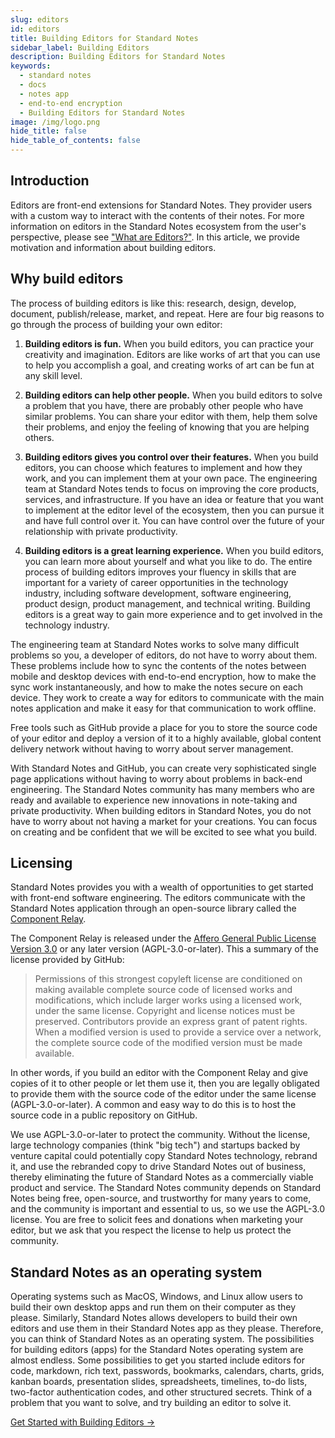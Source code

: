 ```yaml
---
slug: editors
id: editors
title: Building Editors for Standard Notes
sidebar_label: Building Editors
description: Building Editors for Standard Notes
keywords:
  - standard notes
  - docs
  - notes app
  - end-to-end encryption
  - Building Editors for Standard Notes
image: /img/logo.png
hide_title: false
hide_table_of_contents: false
---
```


## Introduction

Editors are front-end extensions for Standard Notes. They provider users with a custom way to interact with the contents of their notes. For more information on editors in the Standard Notes ecosystem from the user's perspective, please see ["What are Editors?"](https://standardnotes.com/help/77/what-are-editors). In this article, we provide motivation and information about building editors.

## Why build editors

The process of building editors is like this: research, design, develop, document, publish/release, market, and repeat. Here are four big reasons to go through the process of building your own editor:

1. **Building editors is fun.** When you build editors, you can practice your creativity and imagination. Editors are like works of art that you can use to help you accomplish a goal, and creating works of art can be fun at any skill level.

2. **Building editors can help other people.** When you build editors to solve a problem that you have, there are probably other people who have similar problems. You can share your editor with them, help them solve their problems, and enjoy the feeling of knowing that you are helping others.

3. **Building editors gives you control over their features.** When you build editors, you can choose which features to implement and how they work, and you can implement them at your own pace. The engineering team at Standard Notes tends to focus on improving the core products, services, and infrastructure. If you have an idea or feature that you want to implement at the editor level of the ecosystem, then you can pursue it and have full control over it. You can have control over the future of your relationship with private productivity.

4. **Building editors is a great learning experience.** When you build editors, you can learn more about yourself and what you like to do. The entire process of building editors improves your fluency in skills that are important for a variety of career opportunities in the technology industry, including software development, software engineering, product design, product management, and technical writing. Building editors is a great way to gain more experience and to get involved in the technology industry.

The engineering team at Standard Notes works to solve many difficult problems so you, a developer of editors, do not have to worry about them. These problems include how to sync the contents of the notes between mobile and desktop devices with end-to-end encryption, how to make the sync work instantaneously, and how to make the notes secure on each device. They work to create a way for editors to communicate with the main notes application and make it easy for that communication to work offline.

Free tools such as GitHub provide a place for you to store the source code of your editor and deploy a version of it to a highly available, global content delivery network without having to worry about server management.

With Standard Notes and GitHub, you can create very sophisticated single page applications without having to worry about problems in back-end engineering. The Standard Notes community has many members who are ready and available to experience new innovations in note-taking and private productivity. When building editors in Standard Notes, you do not have to worry about not having a market for your creations. You can focus on creating and be confident that we will be excited to see what you build.

## Licensing

Standard Notes provides you with a wealth of opportunities to get started with front-end software engineering. The editors communicate with the Standard Notes application through an open-source library called the [Component Relay](https://github.com/standardnotes/component-relay).

The Component Relay is released under the [Affero General Public License Version 3.0](https://github.com/standardnotes/component-relay/blob/main/LICENSE) or any later version (AGPL-3.0-or-later). This a summary of the license provided by GitHub:

> Permissions of this strongest copyleft license are conditioned on making available complete source code of licensed works and modifications, which include larger works using a licensed work, under the same license. Copyright and license notices must be preserved. Contributors provide an express grant of patent rights. When a modified version is used to provide a service over a network, the complete source code of the modified version must be made available.

In other words, if you build an editor with the Component Relay and give copies of it to other people or let them use it, then you are legally obligated to provide them with the source code of the editor under the same license (AGPL-3.0-or-later). A common and easy way to do this is to host the source code in a public repository on GitHub.

We use AGPL-3.0-or-later to protect the community. Without the license, large technology companies (think "big tech") and startups backed by venture capital could potentially copy Standard Notes technology, rebrand it, and use the rebranded copy to drive Standard Notes out of business, thereby eliminating the future of Standard Notes as a commercially viable product and service. The Standard Notes community depends on Standard Notes being free, open-source, and trustworthy for many years to come, and the community is important and essential to us, so we use the AGPL-3.0 license. You are free to solicit fees and donations when marketing your editor, but we ask that you respect the license to help us protect the community.

## Standard Notes as an operating system

Operating systems such as MacOS, Windows, and Linux allow users to build their own desktop apps and run them on their computer as they please. Similarly, Standard Notes allows developers to build their own editors and use them in their Standard Notes app as they please. Therefore, you can think of Standard Notes as an operating system. The possibilities for building editors (apps) for the Standard Notes operating system are almost endless. Some possibilities to get you started include editors for code, markdown, rich text, passwords, bookmarks, calendars, charts, grids, kanban boards, presentation slides, spreadsheets, timelines, to-do lists, two-factor authentication codes, and other structured secrets. Think of a problem that you want to solve, and try building an editor to solve it.

[Get Started with Building Editors →](./editors-getting-started.md)
